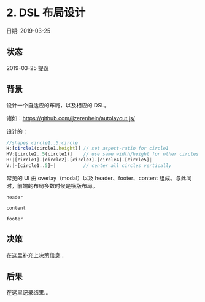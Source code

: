 # 2. DSL 布局设计

日期: 2019-03-25

## 状态

2019-03-25 提议

## 背景

设计一个自适应的布局，以及相应的 DSL。

诸如：https://github.com/ijzerenhein/autolayout.js/

设计的：

```javascript
//shapes circle1..5:circle
H:[circle1(circle1.height)] // set aspect-ratio for circle1
HV:[circle2..5(circle1)]    // use same width/height for other circles
H:|[circle1]-[circle2]-[circle3]-[circle4]-[circle5]|
V:|~[circle1..5]~|          // center all circles vertically
```

常见的 UI 由 overlay（modal）以及 header、footer、content 组成。与此同时，前端的布局多数时候是横版布局。

```
header

content

footer
```

## 决策

在这里补充上决策信息...

## 后果

在这里记录结果...
